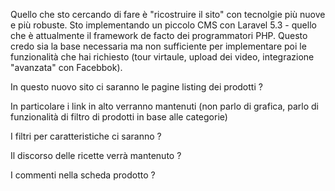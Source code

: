 Quello che sto cercando di fare è "ricostruire il sito" con tecnolgie più nuove e più robuste. Sto implementando un piccolo CMS con Laravel 5.3 - quello che è attualmente il framework de facto dei programmatori PHP.
Questo credo sia la base necessaria ma non sufficiente per implementare poi le funzionalità che hai richiesto (tour virtaule, upload dei video, integrazione "avanzata" con Facebbok).

In questo nuovo sito ci saranno le pagine listing dei prodotti ? 

In particolare i link in alto verranno mantenuti (non parlo di grafica, parlo di funzionalità di filtro di prodotti in base alle categorie)

I filtri per caratteristiche ci saranno ?

Il discorso delle ricette verrà mantenuto ?

I commenti nella scheda prodotto ?



